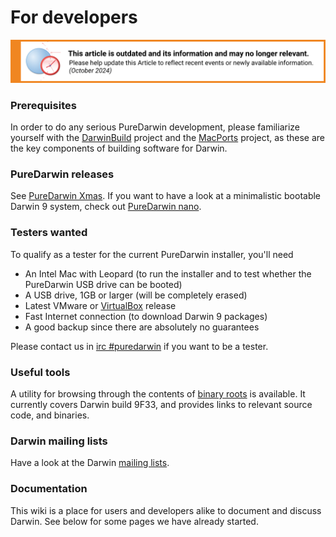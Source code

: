 For developers
==============

![This article is outdated and its information and may no longer relevant.](/img/notice/article-oudated-oct2024.svg)

### Prerequisites ###
In order to do any serious PureDarwin development, please familiarize yourself with the [DarwinBuild](developers/darwinbuild.html) project and the [MacPorts](developers/macports.1.html) project, as these are the key components of building software for Darwin.
### PureDarwin releases ###
See [PureDarwin Xmas](downloads/xmas.html).
If you want to have a look at a minimalistic bootable Darwin 9 system, check out [PureDarwin nano](downloads/puredarwin-nano.html).
### Testers wanted ###
To qualify as a tester for the current PureDarwin installer, you'll need

-   An Intel Mac with Leopard (to run the installer and to test whether the PureDarwin USB drive can be booted)
-   A USB drive, 1GB or larger (will be completely erased)
-   Latest VMware or [VirtualBox](developers/virtualbox.html) release
-   Fast Internet connection (to download Darwin 9 packages)
-   A good backup since there are absolutely no guarantees

Please contact us in [irc #puredarwin](irc.freenode.net) if you want to be a tester.

### Useful tools ###
A utility for browsing through the contents of [binary roots](http://xref.puredarwin.org/) is available. It currently covers Darwin build 9F33, and provides links to relevant source code, and binaries.

### Darwin mailing lists ###
Have a look at the Darwin [mailing lists](developers/planet.html).

### Documentation
This wiki is a place for users and developers alike to document and discuss Darwin.
See below for some pages we have already started.

